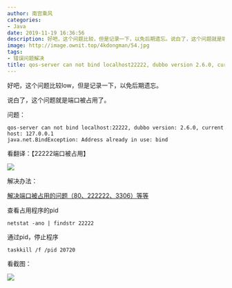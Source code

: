 ```yaml
---
author: 南宫乘风
categories:
- Java
date: 2019-11-19 16:36:56
description: 好吧，这个问题比较，但是记录一下，以免后期遗忘。说白了，这个问题就是端口被占用了。问题：看翻译：端口被占用解决办法：解决端口被占用的问题、、等等查看占用程序的通过，停止程序看截图：。。。。。。。
image: http://image.ownit.top/4kdongman/54.jpg
tags:
- 错误问题解决
title: qos-server can not bind localhost22222, dubbo version 2.6.0, current host 127.0.0.1【问题解决】
---
```


<!--more-->

好吧，这个问题比较low，但是记录一下，以免后期遗忘。

说白了，这个问题就是端口被占用了。

问题：

```
qos-server can not bind localhost:22222, dubbo version: 2.6.0, current host: 127.0.0.1
java.net.BindException: Address already in use: bind
```

看翻译：【22222端口被占用】

![](http://image.ownit.top/csdn/20191119163341972.png)

解决办法：

[解决端口被占用的问题（80、222222、3306）等等](https://blog.csdn.net/heian_99/article/details/103089408)

查看占用程序的pid

```
netstat -ano | findstr 22222
```

通过pid，停止程序

```
taskkill /f /pid 20720
```

看截图：

![](http://image.ownit.top/csdn/2019111916364082.png)